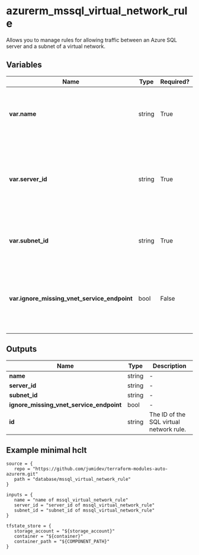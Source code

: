 # azurerm_mssql_virtual_network_rule

Allows you to manage rules for allowing traffic between an Azure SQL server and a subnet of a virtual network.

## Variables

| Name | Type | Required? |  Default  |  Description |
| ---- | ---- | --------- |  ----------- | ----------- |
| **var.name** | string | True | -  |  The name of the SQL virtual network rule. Changing this forces a new resource to be created. | 
| **var.server_id** | string | True | -  |  The resource ID of the SQL Server to which this SQL virtual network rule will be applied. Changing this forces a new resource to be created. | 
| **var.subnet_id** | string | True | -  |  The ID of the subnet from which the SQL server will accept communications. | 
| **var.ignore_missing_vnet_service_endpoint** | bool | False | `False`  |  Create the virtual network rule before the subnet has the virtual network service endpoint enabled. Defaults to `false`. | 



## Outputs

| Name | Type | Description |
| ---- | ---- | --------- | 
| **name** | string  | - | 
| **server_id** | string  | - | 
| **subnet_id** | string  | - | 
| **ignore_missing_vnet_service_endpoint** | bool  | - | 
| **id** | string  | The ID of the SQL virtual network rule. | 

## Example minimal hclt

```hcl
source = {
   repo = "https://github.com/jumidev/terraform-modules-auto-azurerm.git" 
   path = "database/mssql_virtual_network_rule" 
}

inputs = {
   name = "name of mssql_virtual_network_rule" 
   server_id = "server_id of mssql_virtual_network_rule" 
   subnet_id = "subnet_id of mssql_virtual_network_rule" 
}

tfstate_store = {
   storage_account = "${storage_account}" 
   container = "${container}" 
   container_path = "${COMPONENT_PATH}" 
}


```